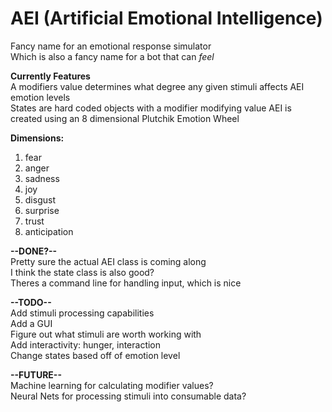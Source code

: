 # AEI (Artificial Emotional Intelligence)

Fancy name for an emotional response simulator  
Which is also a fancy name for a bot that can *feel* 

**Currently Features**  
A modifiers value determines what degree any given stimuli affects AEI emotion levels  
States are hard coded objects with a modifier modifying value 
AEI is created using an 8 dimensional Plutchik Emotion Wheel

**Dimensions:**  
1. fear  
2. anger  
3. sadness  
4. joy  
5. disgust  
6. surprise  
7. trust  
8. anticipation  

 

**--DONE?--**  
Pretty sure the actual AEI class is coming along  
I think the state class is also good?  
Theres a command line for handling input, which is nice  

**--TODO--**  
Add stimuli processing capabilities  
Add a GUI  
Figure out what stimuli are worth working with  
Add interactivity: hunger, interaction  
Change states based off of emotion level  


**--FUTURE--**  
Machine learning for calculating modifier values?  
Neural Nets for processing stimuli into consumable data?  
